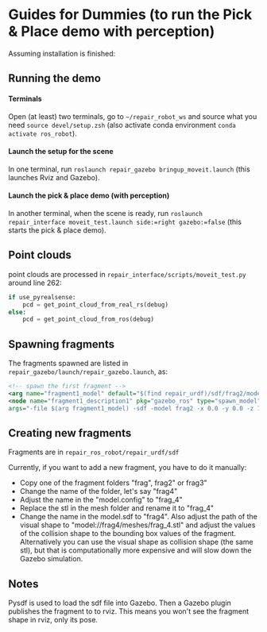 # Guides for Dummies (to run the Pick & Place demo with perception)

Assuming installation is finished:
## Running the demo

#### Terminals
Open (at least) two terminals, go to `~/repair_robot_ws` and source what you need `source devel/setup.zsh` (also activate conda environment `conda activate ros_robot`).

#### Launch the setup for the scene
In one terminal, run `roslaunch repair_gazebo bringup_moveit.launch` (this launches Rviz and Gazebo).

#### Launch the pick & place demo (with perception)
In another terminal, when the scene is ready, run `roslaunch repair_interface moveit_test.launch side:=right gazebo:=false` (this starts the pick & place demo).


## Point clouds
point clouds are processed in `repair_interface/scripts/moveit_test.py` around line 262:
```python
if use_pyrealsense:
    pcd = get_point_cloud_from_real_rs(debug)
else:
    pcd = get_point_cloud_from_ros(debug)
```

## Spawning fragments
The fragments spawned are listed in `repair_gazebo/launch/repair_gazebo.launch`, as:
```xml
<!-- spawn the first fragment -->    
<arg name="fragment1_model" default="$(find repair_urdf)/sdf/frag2/model.sdf"/>
<node name="fragment1_description1" pkg="gazebo_ros" type="spawn_model" 
args="-file $(arg fragment1_model) -sdf -model frag2 -x 0.0 -y 0.0 -z 1.5" />
```  

## Creating new fragments
Fragments are in `repair_ros_robot/repair_urdf/sdf`

Currently, if you want to add a new fragment, you have to do it manually:
- Copy one of the fragment folders "frag", frag2" or frag3"
- Change the name of the folder, let's say "frag4"
- Adjust the name in the "model.config" to "frag_4"
- Replace the stl in the mesh folder and rename it to "frag_4"
- Change the name in the model.sdf to "frag4". Also adjust the path of the visual shape to "<uri>model://frag4/meshes/frag_4.stl</uri>" and adjust the values of the collision shape to the bounding box values of the fragment. Alternatively you can use the visual shape as collision shape (the same stl), but that is computationally more expensive and will slow down the Gazebo simulation.

## Notes
Pysdf is used to load the sdf file into Gazebo. Then a  Gazebo plugin publishes the fragment to to rviz. This means you won't see the fragment shape in rviz, only its pose.
